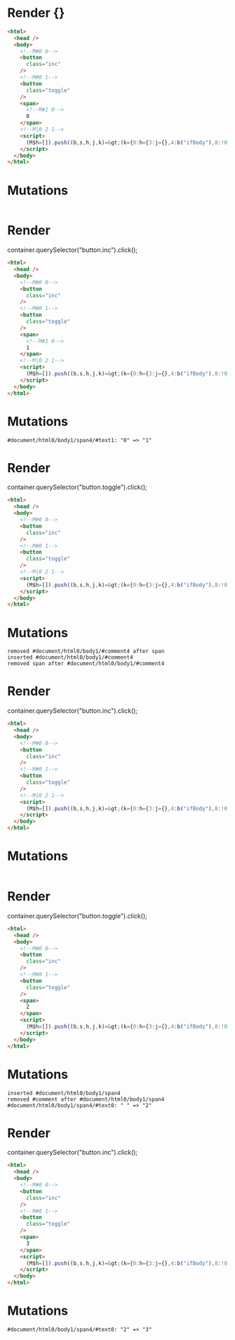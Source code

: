 # Render {}
```html
<html>
  <head />
  <body>
    <!--M#0 0-->
    <button
      class="inc"
    />
    <!--M#0 1-->
    <button
      class="toggle"
    />
    <span>
      <!--M#1 0-->
      0
    </span>
    <!--M|0 2 1-->
    <script>
      (M$h=[]).push((b,s,h,j,k)=&gt;(k={0:h={3:j={},4:b("ifBody"),8:!0,9:0},1:j},j._=h,k),[0,"counter",])
    </script>
  </body>
</html>
```

# Mutations
```

```


# Render 
container.querySelector("button.inc").click();

```html
<html>
  <head />
  <body>
    <!--M#0 0-->
    <button
      class="inc"
    />
    <!--M#0 1-->
    <button
      class="toggle"
    />
    <span>
      <!--M#1 0-->
      1
    </span>
    <!--M|0 2 1-->
    <script>
      (M$h=[]).push((b,s,h,j,k)=&gt;(k={0:h={3:j={},4:b("ifBody"),8:!0,9:0},1:j},j._=h,k),[0,"counter",])
    </script>
  </body>
</html>
```

# Mutations
```
#document/html0/body1/span4/#text1: "0" => "1"
```


# Render 
container.querySelector("button.toggle").click();

```html
<html>
  <head />
  <body>
    <!--M#0 0-->
    <button
      class="inc"
    />
    <!--M#0 1-->
    <button
      class="toggle"
    />
    <!--M|0 2 1-->
    <script>
      (M$h=[]).push((b,s,h,j,k)=&gt;(k={0:h={3:j={},4:b("ifBody"),8:!0,9:0},1:j},j._=h,k),[0,"counter",])
    </script>
  </body>
</html>
```

# Mutations
```
removed #document/html0/body1/#comment4 after span
inserted #document/html0/body1/#comment4
removed span after #document/html0/body1/#comment4
```


# Render 
container.querySelector("button.inc").click();

```html
<html>
  <head />
  <body>
    <!--M#0 0-->
    <button
      class="inc"
    />
    <!--M#0 1-->
    <button
      class="toggle"
    />
    <!--M|0 2 1-->
    <script>
      (M$h=[]).push((b,s,h,j,k)=&gt;(k={0:h={3:j={},4:b("ifBody"),8:!0,9:0},1:j},j._=h,k),[0,"counter",])
    </script>
  </body>
</html>
```

# Mutations
```

```


# Render 
container.querySelector("button.toggle").click();

```html
<html>
  <head />
  <body>
    <!--M#0 0-->
    <button
      class="inc"
    />
    <!--M#0 1-->
    <button
      class="toggle"
    />
    <span>
      2
    </span>
    <script>
      (M$h=[]).push((b,s,h,j,k)=&gt;(k={0:h={3:j={},4:b("ifBody"),8:!0,9:0},1:j},j._=h,k),[0,"counter",])
    </script>
  </body>
</html>
```

# Mutations
```
inserted #document/html0/body1/span4
removed #comment after #document/html0/body1/span4
#document/html0/body1/span4/#text0: " " => "2"
```


# Render 
container.querySelector("button.inc").click();

```html
<html>
  <head />
  <body>
    <!--M#0 0-->
    <button
      class="inc"
    />
    <!--M#0 1-->
    <button
      class="toggle"
    />
    <span>
      3
    </span>
    <script>
      (M$h=[]).push((b,s,h,j,k)=&gt;(k={0:h={3:j={},4:b("ifBody"),8:!0,9:0},1:j},j._=h,k),[0,"counter",])
    </script>
  </body>
</html>
```

# Mutations
```
#document/html0/body1/span4/#text0: "2" => "3"
```